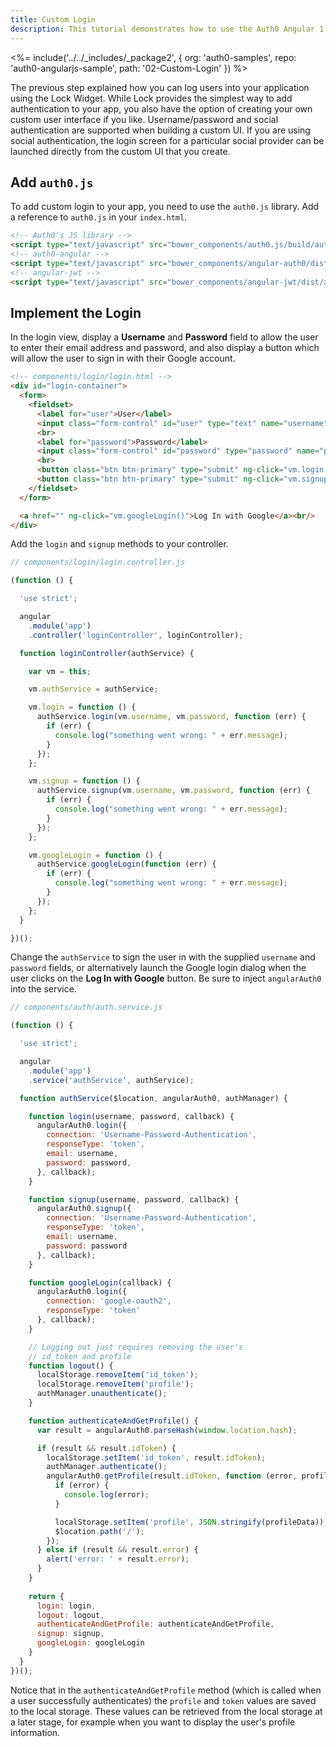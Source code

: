 ```yaml
---
title: Custom Login
description: This tutorial demonstrates how to use the Auth0 Angular 1.x SDK to add authentication and authorization to your mobile app.
---
```


<%= include('../../_includes/_package2', {
  org: 'auth0-samples',
  repo: 'auth0-angularjs-sample',
  path: '02-Custom-Login'
}) %>

The previous step explained how you can log users into your application using the Lock Widget. While Lock provides the simplest way to add authentication to your app, you also have the option of creating your own custom user interface if you like. Username/password and social authentication are supported when building a custom UI. If you are using social authentication, the login screen for a particular social provider can be launched directly from the custom UI that you create.

## Add `auth0.js`

To add custom login to your app, you need to use the `auth0.js` library. Add a reference to `auth0.js` in your `index.html`.

```html
<!-- Auth0's JS library -->
<script type="text/javascript" src="bower_components/auth0.js/build/auth0.js"></script>
<!-- auth0-angular -->
<script type="text/javascript" src="bower_components/angular-auth0/dist/angular-auth0.js"></script>
<!-- angular-jwt -->
<script type="text/javascript" src="bower_components/angular-jwt/dist/angular-jwt.js"></script>
```

## Implement the Login

In the login view, display a **Username** and **Password** field to allow the user to enter their email address and password, and also display a button which will allow the user to sign in with their Google account.

```html
<!-- components/login/login.html -->
<div id="login-container">
  <form>
    <fieldset>
      <label for="user">User</label>
      <input class="form-control" id="user" type="text" name="username" ng-model="vm.username" />
      <br>
      <label for="password">Password</label>
      <input class="form-control" id="password" type="password" name="password" ng-model="vm.password" />
      <br>
      <button class="btn btn-primary" type="submit" ng-click="vm.login()">Log In</button>
      <button class="btn btn-primary" type="submit" ng-click="vm.signup()">Sign Up</button>
    </fieldset>
  </form>

  <a href="" ng-click="vm.googleLogin()">Log In with Google</a><br/>
</div>
```

Add the `login` and `signup` methods to your controller.

```js
// components/login/login.controller.js

(function () {

  'use strict';

  angular
    .module('app')
    .controller('loginController', loginController);

  function loginController(authService) {

    var vm = this;

    vm.authService = authService;

    vm.login = function () {
      authService.login(vm.username, vm.password, function (err) {
        if (err) {
          console.log("something went wrong: " + err.message);
        }
      });
    };

    vm.signup = function () {
      authService.signup(vm.username, vm.password, function (err) {
        if (err) {
          console.log("something went wrong: " + err.message);
        }
      });
    };

    vm.googleLogin = function () {
      authService.googleLogin(function (err) {
        if (err) {
          console.log("something went wrong: " + err.message);
        }
      });
    };
  }

})();
```

Change the `authService` to sign the user in with the supplied `username` and `password` fields, or alternatively launch the Google login dialog when the user clicks on the **Log In with Google** button. Be sure to inject `angularAuth0` into the service.

```js
// components/auth/auth.service.js

(function () {

  'use strict';

  angular
    .module('app')
    .service('authService', authService);

  function authService($location, angularAuth0, authManager) {

    function login(username, password, callback) {
      angularAuth0.login({
        connection: 'Username-Password-Authentication',
        responseType: 'token',
        email: username,
        password: password,
      }, callback);
    }

    function signup(username, password, callback) {
      angularAuth0.signup({
        connection: 'Username-Password-Authentication',
        responseType: 'token',
        email: username,
        password: password
      }, callback);
    }

    function googleLogin(callback) {
      angularAuth0.login({
        connection: 'google-oauth2',
        responseType: 'token'
      }, callback);
    }

    // Logging out just requires removing the user's
    // id_token and profile
    function logout() {
      localStorage.removeItem('id_token');
      localStorage.removeItem('profile');
      authManager.unauthenticate();
    }

    function authenticateAndGetProfile() {
      var result = angularAuth0.parseHash(window.location.hash);

      if (result && result.idToken) {
        localStorage.setItem('id_token', result.idToken);
        authManager.authenticate();
        angularAuth0.getProfile(result.idToken, function (error, profileData) {
          if (error) {
            console.log(error);
          }

          localStorage.setItem('profile', JSON.stringify(profileData));
          $location.path('/');
        });
      } else if (result && result.error) {
        alert('error: ' + result.error);
      }
    }
    
    return {
      login: login,
      logout: logout,
      authenticateAndGetProfile: authenticateAndGetProfile,
      signup: signup,
      googleLogin: googleLogin
    }
  }
})();
```

Notice that in the `authenticateAndGetProfile` method (which is called when a user successfully authenticates) the `profile` and `token` values are saved to the local storage. These values can be retrieved from the local storage at a later stage, for example when you want to display the user's profile information.
